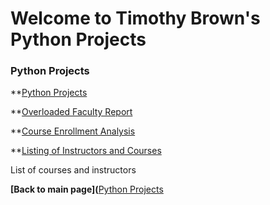 # Welcome to Timothy Brown's Python Projects

### Python Projects <br>
**[Python Projects](https://brownt47.github.io/Python_Projects/)

**[Overloaded Faculty Report](https://github.com/brownt47/Python_Projects/blob/main/Faculty_Overloads.ipynb)

**[Course Enrollment Analysis](https://github.com/brownt47/Python_Projects/blob/main/Course_Enrollment_Analysis.ipynb)

**[Listing of Instructors and Courses](https://github.com/brownt47/Python_Projects/blob/main/Instructors_and_Courses.ipynb)


List of courses and instructors

**[Back to main page](**[Python Projects](https://brownt47.github.io/)
